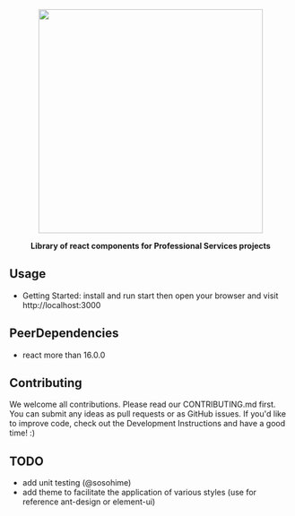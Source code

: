 
<div align="center" markdown="1">

<img src="https://yun.dui88.com/tuia/test/luckydog.jpeg" alt="" width="400">

**Library of react components for Professional Services projects**
</div> 

## Usage

* Getting Started: install and run start then open your browser and visit http://localhost:3000

## PeerDependencies

* react more than 16.0.0

## Contributing

We welcome all contributions. Please read our CONTRIBUTING.md first. You can submit any ideas as pull requests or as GitHub issues. If you'd like to improve code, check out the Development Instructions and have a good time! :)

## TODO

* add unit testing (@sosohime)
* add theme to facilitate the application of various styles (use for reference ant-design or element-ui)
